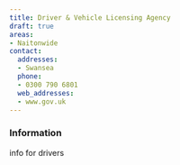 ```yaml
---
title: Driver & Vehicle Licensing Agency
draft: true
areas:
- Naitonwide
contact:
  addresses:
  - Swansea
  phone:
  - 0300 790 6801
  web_addresses:
  - www.gov.uk
---
```


### Information
info for drivers

